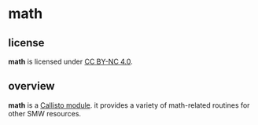 # math

## license

**math** is licensed under [CC BY-NC 4.0](https://creativecommons.org/licenses/by-nc/4.0/). 

## overview

**math** is a [Callisto module](https://github.com/Underrout/callisto). it provides a variety of math-related routines for other SMW resources.